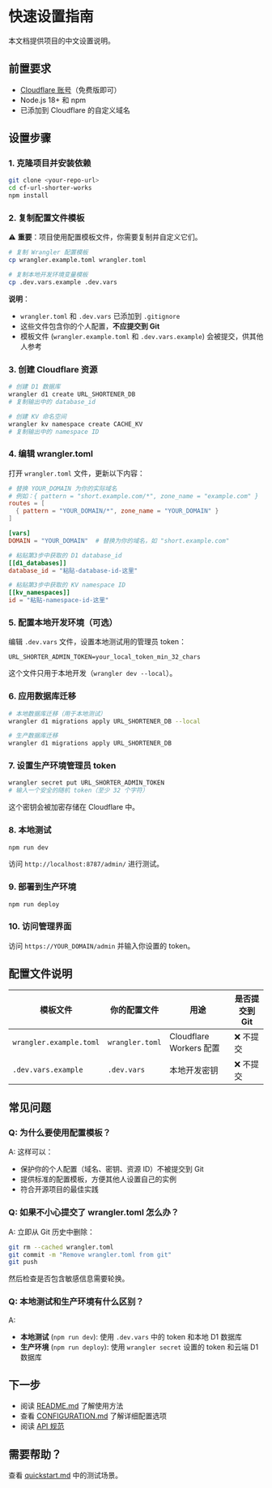 # 快速设置指南

本文档提供项目的中文设置说明。

## 前置要求

- [Cloudflare 账号](https://dash.cloudflare.com/sign-up)（免费版即可）
- Node.js 18+ 和 npm
- 已添加到 Cloudflare 的自定义域名

## 设置步骤

### 1. 克隆项目并安装依赖

```bash
git clone <your-repo-url>
cd cf-url-shorter-works
npm install
```

### 2. 复制配置文件模板

⚠️ **重要**：项目使用配置模板文件，你需要复制并自定义它们。

```bash
# 复制 Wrangler 配置模板
cp wrangler.example.toml wrangler.toml

# 复制本地开发环境变量模板
cp .dev.vars.example .dev.vars
```

**说明**：

- `wrangler.toml` 和 `.dev.vars` 已添加到 `.gitignore`
- 这些文件包含你的个人配置，**不应提交到 Git**
- 模板文件 (`wrangler.example.toml` 和 `.dev.vars.example`) 会被提交，供其他人参考

### 3. 创建 Cloudflare 资源

```bash
# 创建 D1 数据库
wrangler d1 create URL_SHORTENER_DB
# 复制输出中的 database_id

# 创建 KV 命名空间
wrangler kv namespace create CACHE_KV
# 复制输出中的 namespace ID
```

### 4. 编辑 wrangler.toml

打开 `wrangler.toml` 文件，更新以下内容：

```toml
# 替换 YOUR_DOMAIN 为你的实际域名
# 例如：{ pattern = "short.example.com/*", zone_name = "example.com" }
routes = [
  { pattern = "YOUR_DOMAIN/*", zone_name = "YOUR_DOMAIN" }
]

[vars]
DOMAIN = "YOUR_DOMAIN"  # 替换为你的域名，如 "short.example.com"

# 粘贴第3步中获取的 D1 database_id
[[d1_databases]]
database_id = "粘贴-database-id-这里"

# 粘贴第3步中获取的 KV namespace ID
[[kv_namespaces]]
id = "粘贴-namespace-id-这里"
```

### 5. 配置本地开发环境（可选）

编辑 `.dev.vars` 文件，设置本地测试用的管理员 token：

```
URL_SHORTER_ADMIN_TOKEN=your_local_token_min_32_chars
```

这个文件只用于本地开发（`wrangler dev --local`）。

### 6. 应用数据库迁移

```bash
# 本地数据库迁移（用于本地测试）
wrangler d1 migrations apply URL_SHORTENER_DB --local

# 生产数据库迁移
wrangler d1 migrations apply URL_SHORTENER_DB
```

### 7. 设置生产环境管理员 token

```bash
wrangler secret put URL_SHORTER_ADMIN_TOKEN
# 输入一个安全的随机 token（至少 32 个字符）
```

这个密钥会被加密存储在 Cloudflare 中。

### 8. 本地测试

```bash
npm run dev
```

访问 `http://localhost:8787/admin/` 进行测试。

### 9. 部署到生产环境

```bash
npm run deploy
```

### 10. 访问管理界面

访问 `https://YOUR_DOMAIN/admin` 并输入你设置的 token。

## 配置文件说明

| 模板文件 | 你的配置文件 | 用途 | 是否提交到 Git |
|---------|------------|-----|--------------|
| `wrangler.example.toml` | `wrangler.toml` | Cloudflare Workers 配置 | ❌ 不提交 |
| `.dev.vars.example` | `.dev.vars` | 本地开发密钥 | ❌ 不提交 |

## 常见问题

### Q: 为什么要使用配置模板？

A: 这样可以：

- 保护你的个人配置（域名、密钥、资源 ID）不被提交到 Git
- 提供标准的配置模板，方便其他人设置自己的实例
- 符合开源项目的最佳实践

### Q: 如果不小心提交了 wrangler.toml 怎么办？

A: 立即从 Git 历史中删除：

```bash
git rm --cached wrangler.toml
git commit -m "Remove wrangler.toml from git"
git push
```

然后检查是否包含敏感信息需要轮换。

### Q: 本地测试和生产环境有什么区别？

A:

- **本地测试** (`npm run dev`): 使用 `.dev.vars` 中的 token 和本地 D1 数据库
- **生产环境** (`npm run deploy`): 使用 `wrangler secret` 设置的 token 和云端 D1 数据库

## 下一步

- 阅读 [README.md](./README.md) 了解使用方法
- 查看 [CONFIGURATION.md](./specs/001-cloudflare-workers-js/CONFIGURATION.md) 了解详细配置选项
- 阅读 [API 规范](./specs/001-cloudflare-workers-js/contracts/admin-api.yaml)

## 需要帮助？

查看 [quickstart.md](./specs/001-cloudflare-workers-js/quickstart.md) 中的测试场景。
